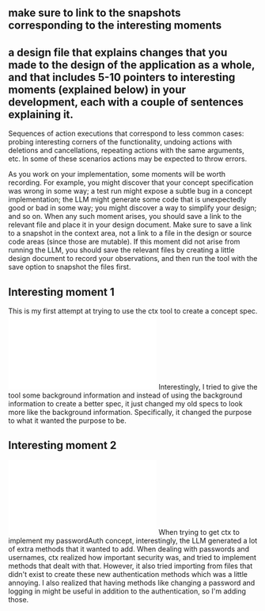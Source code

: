 ## make sure to link to the snapshots corresponding to the interesting moments

## a design file that explains changes that you made to the design of the application as a whole, and that includes 5-10 pointers to interesting moments (explained below) in your development, each with a couple of sentences explaining it.

Sequences of action executions that correspond to less common cases: probing interesting corners of the functionality, undoing actions with deletions and cancellations, repeating actions with the same arguments, etc. In some of these scenarios actions may be expected to throw errors.

As you work on your implementation, some moments will be worth recording. For example, you might discover that your concept specification was wrong in some way; a test run might expose a subtle bug in a concept implementation; the LLM might generate some code that is unexpectedly good or bad in some way; you might discover a way to simplify your design; and so on. When any such moment arises, you should save a link to the relevant file and place it in your design document. Make sure to save a link to a snapshot in the context area, not a link to a file in the design or source code areas (since those are mutable). If this moment did not arise from running the LLM, you should save the relevant files by creating a little design document to record your observations, and then run the tool with the save option to snapshot the files first.


## Interesting moment 1
This is my first attempt at trying to use the ctx tool to create a concept spec.
![Generating Conecpt Spec Prompt](/Users/muktharamesh/Documents/6104/scriblit_backend/context/design/brainstorming/questioning.md/20251013_232619.9d7e6fff.md)
Interestingly, I tried to give the tool some background information and instead of using the background information to create a better spec, it just changed my old specs to look more like the background information.  Specifically, it changed the purpose to what it wanted the purpose to be.

## Interesting moment 2
![Implementing Password Auth](/Users/muktharamesh/Documents/6104/scriblit_backend/context/design/brainstorming/questioning.md/20251014_010352.1dce5115.md) 
When trying to get ctx to implement my passwordAuth concept, interestingly, the LLM generated a lot of extra methods that it wanted to add.  When dealing with passwords and usernames, ctx realized how important security was, and tried to implement methods that dealt with that.  However, it also tried importing from files that didn't exist to create these new authentication methods which was a little annoying.  I also realized that having methods like changing a password and logging in might be useful in addition to the authentication, so I'm adding those.
